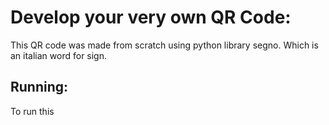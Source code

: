 # Develop your very own QR Code:  
This QR code was made from scratch using python library segno. Which is an italian word for sign.  
## Running: 
To run this 

